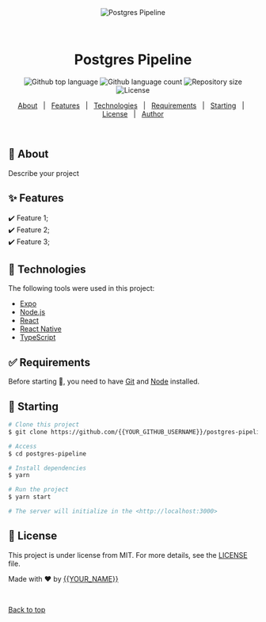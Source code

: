 <div align="center" id="top"> 
  <img src="./.github/app.gif" alt="Postgres Pipeline" />

  &#xa0;

  <!-- <a href="https://postgrespipeline.netlify.app">Demo</a> -->
</div>

<h1 align="center">Postgres Pipeline</h1>

<p align="center">
  <img alt="Github top language" src="https://img.shields.io/github/languages/top/{{YOUR_GITHUB_USERNAME}}/postgres-pipeline?color=56BEB8">

  <img alt="Github language count" src="https://img.shields.io/github/languages/count/{{YOUR_GITHUB_USERNAME}}/postgres-pipeline?color=56BEB8">

  <img alt="Repository size" src="https://img.shields.io/github/repo-size/{{YOUR_GITHUB_USERNAME}}/postgres-pipeline?color=56BEB8">

  <img alt="License" src="https://img.shields.io/github/license/{{YOUR_GITHUB_USERNAME}}/postgres-pipeline?color=56BEB8">

  <!-- <img alt="Github issues" src="https://img.shields.io/github/issues/{{YOUR_GITHUB_USERNAME}}/postgres-pipeline?color=56BEB8" /> -->

  <!-- <img alt="Github forks" src="https://img.shields.io/github/forks/{{YOUR_GITHUB_USERNAME}}/postgres-pipeline?color=56BEB8" /> -->

  <!-- <img alt="Github stars" src="https://img.shields.io/github/stars/{{YOUR_GITHUB_USERNAME}}/postgres-pipeline?color=56BEB8" /> -->
</p>

<!-- Status -->

<!-- <h4 align="center"> 
	🚧  Postgres Pipeline 🚀 Under construction...  🚧
</h4> 

<hr> -->

<p align="center">
  <a href="#dart-about">About</a> &#xa0; | &#xa0; 
  <a href="#sparkles-features">Features</a> &#xa0; | &#xa0;
  <a href="#rocket-technologies">Technologies</a> &#xa0; | &#xa0;
  <a href="#white_check_mark-requirements">Requirements</a> &#xa0; | &#xa0;
  <a href="#checkered_flag-starting">Starting</a> &#xa0; | &#xa0;
  <a href="#memo-license">License</a> &#xa0; | &#xa0;
  <a href="https://github.com/{{YOUR_GITHUB_USERNAME}}" target="_blank">Author</a>
</p>

<br>

## :dart: About ##

Describe your project

## :sparkles: Features ##

:heavy_check_mark: Feature 1;\
:heavy_check_mark: Feature 2;\
:heavy_check_mark: Feature 3;

## :rocket: Technologies ##

The following tools were used in this project:

- [Expo](https://expo.io/)
- [Node.js](https://nodejs.org/en/)
- [React](https://pt-br.reactjs.org/)
- [React Native](https://reactnative.dev/)
- [TypeScript](https://www.typescriptlang.org/)

## :white_check_mark: Requirements ##

Before starting :checkered_flag:, you need to have [Git](https://git-scm.com) and [Node](https://nodejs.org/en/) installed.

## :checkered_flag: Starting ##

```bash
# Clone this project
$ git clone https://github.com/{{YOUR_GITHUB_USERNAME}}/postgres-pipeline

# Access
$ cd postgres-pipeline

# Install dependencies
$ yarn

# Run the project
$ yarn start

# The server will initialize in the <http://localhost:3000>
```

## :memo: License ##

This project is under license from MIT. For more details, see the [LICENSE](LICENSE.md) file.


Made with :heart: by <a href="https://github.com/{{YOUR_GITHUB_USERNAME}}" target="_blank">{{YOUR_NAME}}</a>

&#xa0;

<a href="#top">Back to top</a>
